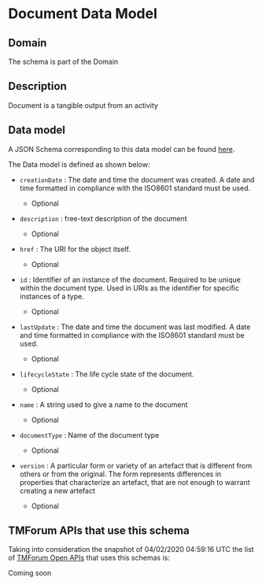 # Document Data Model

## Domain

The  schema is part of the  Domain

## Description

Document is a tangible output from an activity

## Data model

A JSON Schema corresponding to this data model can be found
[here](https://github.com/tmforum-rand/schemas/blob/candidates/Common/Document.schema.json).

The Data model is defined as shown below:

- `creationDate` : The date and time the document was created. A date and time formatted in compliance with the ISO8601 standard must be used.

  - Optional


- `description` : free-text description of the document

  - Optional


- `href` : The URI for the object itself.

  - Optional


- `id` : Identifier of an instance of the document. Required to be unique within the document type.  Used in URIs as the identifier for specific instances of a type.

  - Optional


- `lastUpdate` : The date and time the document was last modified. A date and time formatted in compliance with the ISO8601 standard must be used.

  - Optional


- `lifecycleState` : The life cycle state of the document.

  - Optional


- `name` : A string used to give a name to the document

  - Optional


- `documentType` : Name of the document type

  - Optional


- `version` : A particular form or variety of an artefact that is different from others or from the original. The form represents differences in properties that characterize an artefact, that are not enough to warrant creating a new artefact

  - Optional






## TMForum APIs that use this schema

Taking into consideration the snapshot of 04/02/2020 04:59:16 UTC the list of [TMForum Open APIs](https://www.tmforum.org/open-apis/) that uses this schemas is:

Coming soon